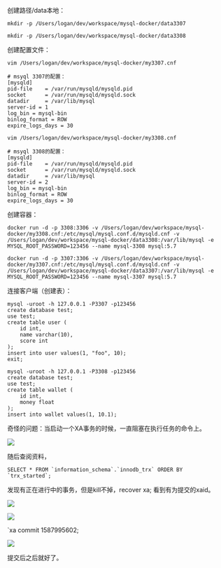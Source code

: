 



创建路径/data本地：

`mkdir -p /Users/logan/dev/workspace/mysql-docker/data3307`

`mkdir -p /Users/logan/dev/workspace/mysql-docker/data3308`

创建配置文件：

`vim /Users/logan/dev/workspace/mysql-docker/my3307.cnf`

```mysql
# msyql 3307的配置：
[mysqld]
pid-file	= /var/run/mysqld/mysqld.pid
socket		= /var/run/mysqld/mysqld.sock
datadir		= /var/lib/mysql
server-id = 1
log_bin = mysql-bin
binlog_format = ROW
expire_logs_days = 30
```

`vim /Users/logan/dev/workspace/mysql-docker/my3308.cnf`

```mysql
# msyql 3308的配置：
[mysqld]
pid-file	= /var/run/mysqld/mysqld.pid
socket		= /var/run/mysqld/mysqld.sock
datadir		= /var/lib/mysql
server-id = 2
log_bin = mysql-bin
binlog_format = ROW
expire_logs_days = 30
```

创建容器：

```shell
docker run -d -p 3308:3306 -v /Users/logan/dev/workspace/mysql-docker/my3308.cnf:/etc/mysql/mysql.conf.d/mysqld.cnf -v /Users/logan/dev/workspace/mysql-docker/data3308:/var/lib/mysql -e MYSQL_ROOT_PASSWORD=123456 --name mysql-3308 mysql:5.7

docker run -d -p 3307:3306 -v /Users/logan/dev/workspace/mysql-docker/my3307.cnf:/etc/mysql/mysql.conf.d/mysqld.cnf -v /Users/logan/dev/workspace/mysql-docker/data3307:/var/lib/mysql -e MYSQL_ROOT_PASSWORD=123456 --name mysql-3307 mysql:5.7
```

连接客户端（创建表）：

```shell
mysql -uroot -h 127.0.0.1 -P3307 -p123456
create database test;
use test;
create table user (
    id int,
    name varchar(10),
    score int
);
insert into user values(1, "foo", 10);
exit;

mysql -uroot -h 127.0.0.1 -P3308 -p123456
create database test;
use test;
create table wallet (
    id int,
    money float 
);
insert into wallet values(1, 10.1);
```

奇怪的问题：当启动一个XA事务的时候，一直阻塞在执行任务的命令上。

![](https://tva1.sinaimg.cn/large/007S8ZIlly1ge8oe8et3rj30z60j0jv4.jpg)

随后查阅资料，

```mysql
SELECT * FROM `information_schema`.`innodb_trx` ORDER BY `trx_started`;
```

发现有正在进行中的事务，但是kill不掉，recover xa; 看到有为提交的xaid。

![](https://tva1.sinaimg.cn/large/007S8ZIlly1ge8oddprx5j31do0rmkjl.jpg)

![](https://tva1.sinaimg.cn/large/007S8ZIlgy1ge8pbzduq4j30qs06kdlu.jpg)

`xa commit 1587995602; 

![](https://tva1.sinaimg.cn/large/007S8ZIlgy1ge8pbifwhbj30ly03s41g.jpg)

提交后之后就好了。